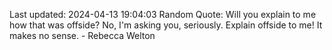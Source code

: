 Last updated: 2024-04-13 19:04:03
Random Quote: Will you explain to me how that was offside? No, I'm asking you, seriously. Explain offside to me! It makes no sense. - Rebecca Welton